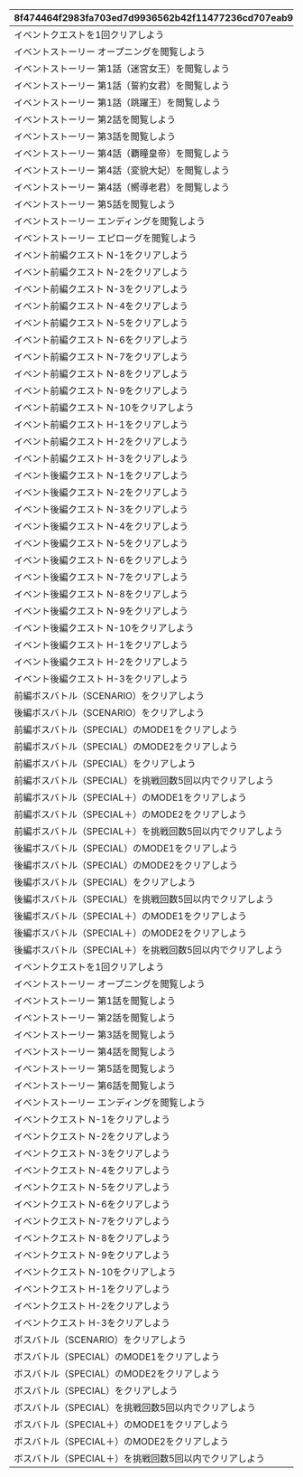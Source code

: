|8f474464f2983fa703ed7d9936562b42f11477236cd707eab94ca3d15240fd37|586028f874bc4ba9109151864909249670f1a503fc64dfe284c0bc6458c8f4ac|964efa8e9f6ba549343c6362bd9202a0f3f9811ca68d434df64f7fc10c1049bf|7fa3e131e203ccbd4003028a7ddd911b2ae3b196a5ec1241d3fcdb3d662d9408|102b3bf183eb0cef6962b25fb1c8fc4b70201f8dfdd4751beea16d97e6a918ed|cb3fb23fabcf7713add72b201e6c4109c5ac4048e522e4768c07f841dceb1adb|780922815fe203be32d037e23cda046543718769f732b8c567e72cf32d728410|61839e1f6429daba3dc8b50c70d517a7d46540f016b57416b9e68a8932ca2b92|7498b4ccf72a25a1ddaba93bb08da60e081aa6c7bdc1b85dac321fa37ae91692|bd4fe36527feadaabaf422e4341dd7674e9a6a77dd99e2e2d75c59da148a6360|0d9adc47b285c4e72aaf08c1b557523d8f3d13f59a1e6b45b63bd3920e14f8f9|2a8b525fe466fce5659dd393880fc8395b4489606b8616018b3f6f41575c98df|2831bc11fb6beb1e59e937280454a85ecc745c6b90734785b61c371437b04fc6|b290d055a93f84721ce1407437137af4c367fe22bcc8b2602967cb107de0c215|f3ff12ffeb996b0c462ee16cdd71ba78955b10785f22847650484c5ce75fd96b|d105e8c35f656fba7ed904b2d244c23259c7c28dd4a430f31321f474e6c0062b|e09c5609622919d682df5babd452b8dc3b1c72bafff3408c6fee6fe229b28da0|c45922b17c9caa6b7bbcc79635de82b55cb0a228beef242df1863a9fc244c94b|d4058eca9c486e248db1acc14049b7d172a6a1fff6f6d0630db638b9064ef606|d8bfda47324d84134a50970ce9f466ec38a70dd7908e0d7d55e8b7aad3a7b76b|4dec5a5d4cab4d12b04cdc9279176fd0aaec08a770e206eb7e1833453c8aa9a8|b0b7ed6ea326391e09cccef01baa7db40ffd2f848780db7c86e21d9eba971beb|
| --- | --- | --- | --- | --- | --- | --- | --- | --- | --- | --- | --- | --- | --- | --- | --- | --- | --- | --- | --- | --- | --- |
|イベントクエストを1回クリアしよう|6114|1|10110101|0|1|62001|101|601|9004|10101|2025/01/31 12:00:00|1|0|101|10|2|0|0|0|0|0|
|イベントストーリー オープニングを閲覧しよう|6113|2|10120101|0|1|62001|101|601|9002|20101|2025/01/31 12:00:00|2|12|201|50|2|0|1|100000|94002|0|
|イベントストーリー 第1話（迷宮女王）を閲覧しよう|6113|2|10120102|0|1|62001|101|601|9002|20102|2025/01/31 12:00:00|2|12|201|50|2|0|2|100000|94002|0|
|イベントストーリー 第1話（誓約女君）を閲覧しよう|6113|2|10120103|0|1|62001|101|601|9002|20103|2025/01/31 12:00:00|2|12|201|50|2|0|3|100000|94002|0|
|イベントストーリー 第1話（跳躍王）を閲覧しよう|6113|2|10120104|0|1|62001|101|601|9002|20104|2025/01/31 12:00:00|2|12|201|50|2|0|4|100000|94002|0|
|イベントストーリー 第2話を閲覧しよう|6113|2|10120105|0|1|62001|101|601|9002|20105|2025/01/31 12:00:00|2|12|201|50|2|0|5|100000|94002|0|
|イベントストーリー 第3話を閲覧しよう|6113|2|10120106|0|1|62001|101|601|9002|20106|2025/02/06 12:00:00|2|12|201|50|2|0|6|100000|94002|0|
|イベントストーリー 第4話（覇瞳皇帝）を閲覧しよう|6113|2|10120107|0|1|62001|101|601|9002|20107|2025/02/06 12:00:00|2|12|201|50|2|0|7|100000|94002|0|
|イベントストーリー 第4話（変貌大妃）を閲覧しよう|6113|2|10120108|0|1|62001|101|601|9002|20108|2025/02/06 12:00:00|2|12|201|50|2|0|8|100000|94002|0|
|イベントストーリー 第4話（嚮導老君）を閲覧しよう|6113|2|10120109|0|1|62001|101|601|9002|20109|2025/02/06 12:00:00|2|12|201|50|2|0|9|100000|94002|0|
|イベントストーリー 第5話を閲覧しよう|6113|2|10120110|0|1|62001|101|601|9002|20110|2025/02/06 12:00:00|2|12|201|50|2|0|10|100000|94002|0|
|イベントストーリー エンディングを閲覧しよう|6113|2|10120111|0|1|62001|101|601|9002|20111|2025/02/06 12:00:00|2|12|201|50|2|0|11|100000|94002|0|
|イベントストーリー エピローグを閲覧しよう|6113|2|10120112|0|1|62001|101|601|9002|20112|2025/02/06 12:00:00|2|12|201|50|2|0|12|100000|94002|0|
|イベント前編クエスト N-1をクリアしよう|6114|2|10120201|0|1|91002|101|601|9003|20201|2025/01/31 12:00:00|1|2|202|30|8|0|1|1|22002|0|
|イベント前編クエスト N-2をクリアしよう|6114|2|10120202|0|1|91002|101|601|9003|20202|2025/01/31 12:00:00|1|2|202|30|8|0|2|1|22002|0|
|イベント前編クエスト N-3をクリアしよう|6114|2|10120203|0|1|91002|101|601|9003|20203|2025/01/31 12:00:00|1|2|202|30|8|0|3|1|22002|0|
|イベント前編クエスト N-4をクリアしよう|6114|2|10120204|0|1|91002|101|601|9003|20204|2025/01/31 12:00:00|1|2|202|30|8|0|4|1|22002|0|
|イベント前編クエスト N-5をクリアしよう|6114|2|10120205|0|1|91002|101|601|9003|20205|2025/01/31 12:00:00|1|2|202|30|8|0|5|1|22002|0|
|イベント前編クエスト N-6をクリアしよう|6114|2|10120206|0|1|91002|101|601|9003|20206|2025/01/31 12:00:00|1|2|202|30|8|0|6|1|22002|0|
|イベント前編クエスト N-7をクリアしよう|6114|2|10120207|0|1|91002|101|601|9003|20207|2025/01/31 12:00:00|1|2|202|30|8|0|7|1|22002|0|
|イベント前編クエスト N-8をクリアしよう|6114|2|10120208|0|1|91002|101|601|9003|20208|2025/01/31 12:00:00|1|2|202|30|8|0|8|1|22002|0|
|イベント前編クエスト N-9をクリアしよう|6114|2|10120209|0|1|91002|101|601|9003|20209|2025/01/31 12:00:00|1|2|202|30|8|0|9|1|22002|0|
|イベント前編クエスト N-10をクリアしよう|6114|2|10120210|0|1|91002|101|601|9003|20210|2025/01/31 12:00:00|1|2|202|30|8|0|10|1|22002|0|
|イベント前編クエスト H-1をクリアしよう|6114|2|10120211|0|1|91002|101|601|9003|20211|2025/01/31 12:00:00|1|2|202|60|8|0|11|3|22002|0|
|イベント前編クエスト H-2をクリアしよう|6114|2|10120212|0|1|91002|101|601|9003|20212|2025/01/31 12:00:00|1|2|202|60|8|0|12|3|22002|0|
|イベント前編クエスト H-3をクリアしよう|6114|2|10120213|0|1|91002|101|601|9003|20213|2025/01/31 12:00:00|1|2|202|60|8|0|13|3|22002|0|
|イベント後編クエスト N-1をクリアしよう|6114|2|10120214|0|1|91002|101|601|9003|20214|2025/02/06 12:00:00|1|2|202|30|8|0|14|1|22002|0|
|イベント後編クエスト N-2をクリアしよう|6114|2|10120215|0|1|91002|101|601|9003|20215|2025/02/06 12:00:00|1|2|202|30|8|0|15|1|22002|0|
|イベント後編クエスト N-3をクリアしよう|6114|2|10120216|0|1|91002|101|601|9003|20216|2025/02/06 12:00:00|1|2|202|30|8|0|16|1|22002|0|
|イベント後編クエスト N-4をクリアしよう|6114|2|10120217|0|1|91002|101|601|9003|20217|2025/02/06 12:00:00|1|2|202|30|8|0|17|1|22002|0|
|イベント後編クエスト N-5をクリアしよう|6114|2|10120218|0|1|91002|101|601|9003|20218|2025/02/06 12:00:00|1|2|202|30|8|0|18|1|22002|0|
|イベント後編クエスト N-6をクリアしよう|6114|2|10120219|0|1|91002|101|601|9003|20219|2025/02/06 12:00:00|1|2|202|30|8|0|19|1|22002|0|
|イベント後編クエスト N-7をクリアしよう|6114|2|10120220|0|1|91002|101|601|9003|20220|2025/02/06 12:00:00|1|2|202|30|8|0|20|1|22002|0|
|イベント後編クエスト N-8をクリアしよう|6114|2|10120221|0|1|91002|101|601|9003|20221|2025/02/06 12:00:00|1|2|202|30|8|0|21|1|22002|0|
|イベント後編クエスト N-9をクリアしよう|6114|2|10120222|0|1|91002|101|601|9003|20222|2025/02/06 12:00:00|1|2|202|30|8|0|22|1|22002|0|
|イベント後編クエスト N-10をクリアしよう|6114|2|10120223|0|1|91002|101|601|9003|20223|2025/02/06 12:00:00|1|2|202|30|8|0|23|1|22002|0|
|イベント後編クエスト H-1をクリアしよう|6114|2|10120224|0|1|91002|101|601|9003|20224|2025/02/06 12:00:00|1|2|202|60|8|0|24|3|22002|0|
|イベント後編クエスト H-2をクリアしよう|6114|2|10120225|0|1|91002|101|601|9003|20225|2025/02/06 12:00:00|1|2|202|60|8|0|25|3|22002|0|
|イベント後編クエスト H-3をクリアしよう|6114|2|10120226|0|1|91002|101|601|9003|20226|2025/02/06 12:00:00|1|2|202|60|8|0|26|3|22002|0|
|前編ボスバトル（SCENARIO）をクリアしよう|6115|2|10120301|750000|1|91002|101|601|9019|20301|2025/01/31 12:00:00|1|2|203|50|8|12|1|10|90005|94002|
|後編ボスバトル（SCENARIO）をクリアしよう|6115|2|10120401|750000|1|91002|101|601|9028|20401|2025/02/06 12:00:00|1|2|204|50|8|12|1|10|90005|94002|
|前編ボスバトル（SPECIAL）のMODE1をクリアしよう|6116|3|10130101|0|1|91002|101|601|9016|30101|2025/01/31 12:00:00|1|2|301|30|8|0|1|200|62001|0|
|前編ボスバトル（SPECIAL）のMODE2をクリアしよう|6116|3|10130201|0|1|91002|101|601|9016|30201|2025/01/31 12:00:00|1|2|302|30|8|0|2|200|62001|0|
|前編ボスバトル（SPECIAL）をクリアしよう|6116|3|10130301|0|1|91002|101|601|9016|30301|2025/01/31 12:00:00|1|12|303|30|8|0|3|120000|94002|0|
|前編ボスバトル（SPECIAL）を挑戦回数5回以内でクリアしよう|6116|3|10130401|0|1|91002|101|601|9015|30401|2025/01/31 12:00:00|1|0|304|100|8|0|5|0|0|0|
|前編ボスバトル（SPECIAL＋）のMODE1をクリアしよう|6117|3|10130501|0|1|94002|101|601|9026|30501|2025/01/31 12:00:00|1|0|305|500000|12|0|1|0|0|0|
|前編ボスバトル（SPECIAL＋）のMODE2をクリアしよう|6117|3|10130601|0|1|94002|101|601|9026|30601|2025/01/31 12:00:00|1|0|306|500000|12|0|2|0|0|0|
|前編ボスバトル（SPECIAL＋）を挑戦回数5回以内でクリアしよう|6117|3|10130701|0|1|140001|101|601|9027|30701|2025/01/31 12:00:00|1|12|307|20|4|0|5|1000000|94002|0|
|後編ボスバトル（SPECIAL）のMODE1をクリアしよう|6116|3|10130801|0|1|91002|101|601|9029|30801|2025/02/06 12:00:00|1|2|308|30|8|0|1|200|62001|0|
|後編ボスバトル（SPECIAL）のMODE2をクリアしよう|6116|3|10130901|0|1|91002|101|601|9029|30901|2025/02/06 12:00:00|1|2|309|30|8|0|2|200|62001|0|
|後編ボスバトル（SPECIAL）をクリアしよう|6116|3|10131001|0|1|91002|101|601|9029|31001|2025/02/06 12:00:00|1|12|310|30|8|0|3|120000|94002|0|
|後編ボスバトル（SPECIAL）を挑戦回数5回以内でクリアしよう|6116|3|10131101|0|1|91002|101|601|9030|31101|2025/02/06 12:00:00|1|0|311|100|8|0|5|0|0|0|
|後編ボスバトル（SPECIAL＋）のMODE1をクリアしよう|6117|3|10131201|0|1|94002|101|601|9031|31201|2025/02/06 12:00:00|1|0|312|500000|12|0|1|0|0|0|
|後編ボスバトル（SPECIAL＋）のMODE2をクリアしよう|6117|3|10131301|0|1|94002|101|601|9031|31301|2025/02/06 12:00:00|1|0|313|500000|12|0|2|0|0|0|
|後編ボスバトル（SPECIAL＋）を挑戦回数5回以内でクリアしよう|6117|3|10131401|0|1|140001|101|601|9032|31401|2025/02/06 12:00:00|1|12|314|20|4|0|5|1000000|94002|0|
|イベントクエストを1回クリアしよう|6114|1|10210101|0|1|62001|102|601|9004|10101|2025/02/28 12:00:00|1|0|101|10|2|0|0|0|0|0|
|イベントストーリー オープニングを閲覧しよう|6113|2|10220101|0|1|62001|102|601|9002|20101|2025/02/28 12:00:00|2|12|201|50|2|0|1|100000|94002|0|
|イベントストーリー 第1話を閲覧しよう|6113|2|10220102|0|1|62001|102|601|9002|20102|2025/02/28 12:00:00|2|12|201|50|2|0|2|100000|94002|0|
|イベントストーリー 第2話を閲覧しよう|6113|2|10220103|0|1|62001|102|601|9002|20103|2025/02/28 12:00:00|2|12|201|50|2|0|3|100000|94002|0|
|イベントストーリー 第3話を閲覧しよう|6113|2|10220104|0|1|62001|102|601|9002|20104|2025/02/28 12:00:00|2|12|201|50|2|0|4|100000|94002|0|
|イベントストーリー 第4話を閲覧しよう|6113|2|10220105|0|1|62001|102|601|9002|20105|2025/02/28 12:00:00|2|12|201|50|2|0|5|100000|94002|0|
|イベントストーリー 第5話を閲覧しよう|6113|2|10220106|0|1|62001|102|601|9002|20106|2025/02/28 12:00:00|2|12|201|50|2|0|6|100000|94002|0|
|イベントストーリー 第6話を閲覧しよう|6113|2|10220107|0|1|62001|102|601|9002|20107|2025/02/28 12:00:00|2|12|201|50|2|0|7|100000|94002|0|
|イベントストーリー エンディングを閲覧しよう|6113|2|10220108|0|1|62001|102|601|9002|20108|2025/02/28 12:00:00|2|12|201|50|2|0|8|100000|94002|0|
|イベントクエスト N-1をクリアしよう|6114|2|10220201|0|1|91002|102|601|9003|20201|2025/02/28 12:00:00|1|2|202|30|8|0|1|1|22002|0|
|イベントクエスト N-2をクリアしよう|6114|2|10220202|0|1|91002|102|601|9003|20202|2025/02/28 12:00:00|1|2|202|30|8|0|2|1|22002|0|
|イベントクエスト N-3をクリアしよう|6114|2|10220203|0|1|91002|102|601|9003|20203|2025/02/28 12:00:00|1|2|202|30|8|0|3|1|22002|0|
|イベントクエスト N-4をクリアしよう|6114|2|10220204|0|1|91002|102|601|9003|20204|2025/02/28 12:00:00|1|2|202|30|8|0|4|1|22002|0|
|イベントクエスト N-5をクリアしよう|6114|2|10220205|0|1|91002|102|601|9003|20205|2025/02/28 12:00:00|1|2|202|30|8|0|5|1|22002|0|
|イベントクエスト N-6をクリアしよう|6114|2|10220206|0|1|91002|102|601|9003|20206|2025/02/28 12:00:00|1|2|202|30|8|0|6|1|22002|0|
|イベントクエスト N-7をクリアしよう|6114|2|10220207|0|1|91002|102|601|9003|20207|2025/02/28 12:00:00|1|2|202|30|8|0|7|1|22002|0|
|イベントクエスト N-8をクリアしよう|6114|2|10220208|0|1|91002|102|601|9003|20208|2025/02/28 12:00:00|1|2|202|30|8|0|8|1|22002|0|
|イベントクエスト N-9をクリアしよう|6114|2|10220209|0|1|91002|102|601|9003|20209|2025/02/28 12:00:00|1|2|202|30|8|0|9|1|22002|0|
|イベントクエスト N-10をクリアしよう|6114|2|10220210|0|1|91002|102|601|9003|20210|2025/02/28 12:00:00|1|2|202|30|8|0|10|1|22002|0|
|イベントクエスト H-1をクリアしよう|6114|2|10220211|0|1|91002|102|601|9003|20211|2025/02/28 12:00:00|1|2|202|60|8|0|11|3|22002|0|
|イベントクエスト H-2をクリアしよう|6114|2|10220212|0|1|91002|102|601|9003|20212|2025/02/28 12:00:00|1|2|202|60|8|0|12|3|22002|0|
|イベントクエスト H-3をクリアしよう|6114|2|10220213|0|1|91002|102|601|9003|20213|2025/02/28 12:00:00|1|2|202|60|8|0|13|3|22002|0|
|ボスバトル（SCENARIO）をクリアしよう|6115|2|10220301|750000|1|91002|102|601|9019|20301|2025/02/28 12:00:00|1|2|203|50|8|12|1|10|90005|94002|
|ボスバトル（SPECIAL）のMODE1をクリアしよう|6116|3|10230101|0|1|91002|102|601|9016|30101|2025/02/28 12:00:00|1|2|301|30|8|0|1|200|62001|0|
|ボスバトル（SPECIAL）のMODE2をクリアしよう|6116|3|10230201|0|1|91002|102|601|9016|30201|2025/02/28 12:00:00|1|2|302|30|8|0|2|200|62001|0|
|ボスバトル（SPECIAL）をクリアしよう|6116|3|10230301|0|1|91002|102|601|9016|30301|2025/02/28 12:00:00|1|12|303|30|8|0|3|120000|94002|0|
|ボスバトル（SPECIAL）を挑戦回数5回以内でクリアしよう|6116|3|10230401|0|1|91002|102|601|9015|30401|2025/02/28 12:00:00|1|0|304|100|8|0|5|0|0|0|
|ボスバトル（SPECIAL＋）のMODE1をクリアしよう|6117|3|10230501|0|1|94002|102|601|9026|30501|2025/02/28 12:00:00|1|0|305|500000|12|0|1|0|0|0|
|ボスバトル（SPECIAL＋）のMODE2をクリアしよう|6117|3|10230601|0|1|94002|102|601|9026|30601|2025/02/28 12:00:00|1|0|306|500000|12|0|2|0|0|0|
|ボスバトル（SPECIAL＋）を挑戦回数5回以内でクリアしよう|6117|3|10230701|0|1|140001|102|601|9027|30701|2025/02/28 12:00:00|1|12|307|20|4|0|5|1000000|94002|0|